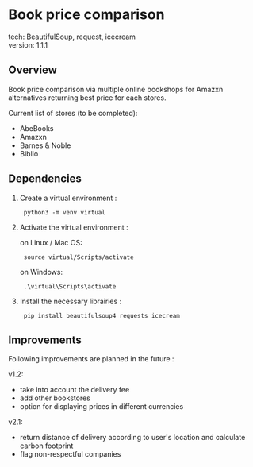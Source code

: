 # Book price comparison

tech: BeautifulSoup, request, icecream<br>
version: 1.1.1

## Overview

Book price comparison via multiple online bookshops for Amazxn alternatives returning best price for each stores. 

Current list of stores (to be completed):
+ AbeBooks
+ Amazxn
+ Barnes & Noble
+ Biblio

## Dependencies

1. Create a virtual environment :

        python3 -m venv virtual
        
2. Activate the virtual environment :

    on Linux / Mac OS:

        source virtual/Scripts/activate
        
    on Windows:
        
        .\virtual\Scripts\activate
        
3. Install the necessary librairies :

        pip install beautifulsoup4 requests icecream

## Improvements

Following improvements are planned in the future :

v1.2:
+ take into account the delivery fee
+ add other bookstores
+ option for displaying prices in different currencies

v2.1:
+ return distance of delivery according to user's location and calculate carbon footprint
+ flag non-respectful companies
